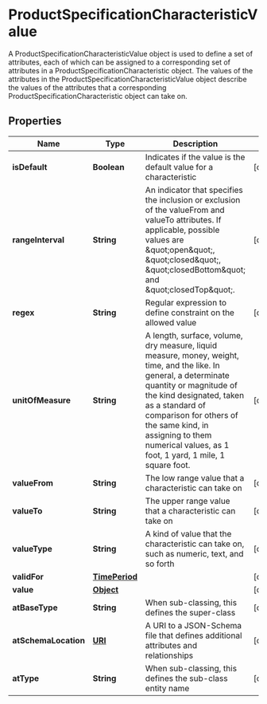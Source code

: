 

# ProductSpecificationCharacteristicValue

A ProductSpecificationCharacteristicValue object is used to define a set of attributes, each of which can be assigned to a corresponding set of attributes in a ProductSpecificationCharacteristic object. The values of the attributes in the ProductSpecificationCharacteristicValue object describe the values of the attributes that a corresponding ProductSpecificationCharacteristic object can take on.
## Properties

Name | Type | Description | Notes
------------ | ------------- | ------------- | -------------
**isDefault** | **Boolean** | Indicates if the value is the default value for a characteristic |  [optional]
**rangeInterval** | **String** | An indicator that specifies the inclusion or exclusion of the valueFrom and valueTo attributes. If applicable, possible values are \&quot;open\&quot;, \&quot;closed\&quot;, \&quot;closedBottom\&quot; and \&quot;closedTop\&quot;. |  [optional]
**regex** | **String** | Regular expression to define constraint on the allowed value |  [optional]
**unitOfMeasure** | **String** | A length, surface, volume, dry measure, liquid measure, money, weight, time, and the like. In general, a determinate quantity or magnitude of the kind designated, taken as a standard of comparison for others of the same kind, in assigning to them numerical values, as 1 foot, 1 yard, 1 mile, 1 square foot. |  [optional]
**valueFrom** | **String** | The low range value that a characteristic can take on |  [optional]
**valueTo** | **String** | The upper range value that a characteristic can take on |  [optional]
**valueType** | **String** | A kind of value that the characteristic can take on, such as numeric, text, and so forth |  [optional]
**validFor** | [**TimePeriod**](TimePeriod.md) |  |  [optional]
**value** | [**Object**](.md) |  |  [optional]
**atBaseType** | **String** | When sub-classing, this defines the super-class |  [optional]
**atSchemaLocation** | [**URI**](URI.md) | A URI to a JSON-Schema file that defines additional attributes and relationships |  [optional]
**atType** | **String** | When sub-classing, this defines the sub-class entity name |  [optional]



